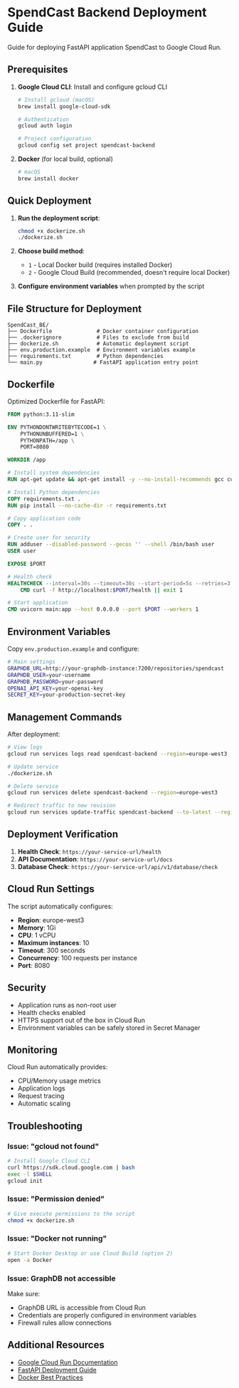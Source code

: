 # SpendCast Backend Deployment Guide

Guide for deploying FastAPI application SpendCast to Google Cloud Run.

## Prerequisites

1. **Google Cloud CLI**: Install and configure gcloud CLI

   ```bash
   # Install gcloud (macOS)
   brew install google-cloud-sdk

   # Authentication
   gcloud auth login

   # Project configuration
   gcloud config set project spendcast-backend
   ```

2. **Docker** (for local build, optional)
   ```bash
   # macOS
   brew install docker
   ```

## Quick Deployment

1. **Run the deployment script**:

   ```bash
   chmod +x dockerize.sh
   ./dockerize.sh
   ```

2. **Choose build method**:

   - `1` - Local Docker build (requires installed Docker)
   - `2` - Google Cloud Build (recommended, doesn't require local Docker)

3. **Configure environment variables** when prompted by the script

## File Structure for Deployment

```
SpendCast_BE/
├── Dockerfile              # Docker container configuration
├── .dockerignore           # Files to exclude from build
├── dockerize.sh            # Automatic deployment script
├── env.production.example  # Environment variables example
├── requirements.txt        # Python dependencies
└── main.py                # FastAPI application entry point
```

## Dockerfile

Optimized Dockerfile for FastAPI:

```dockerfile
FROM python:3.11-slim

ENV PYTHONDONTWRITEBYTECODE=1 \
    PYTHONUNBUFFERED=1 \
    PYTHONPATH=/app \
    PORT=8080

WORKDIR /app

# Install system dependencies
RUN apt-get update && apt-get install -y --no-install-recommends gcc curl

# Install Python dependencies
COPY requirements.txt .
RUN pip install --no-cache-dir -r requirements.txt

# Copy application code
COPY . .

# Create user for security
RUN adduser --disabled-password --gecos '' --shell /bin/bash user
USER user

EXPOSE $PORT

# Health check
HEALTHCHECK --interval=30s --timeout=30s --start-period=5s --retries=3 \
    CMD curl -f http://localhost:$PORT/health || exit 1

# Start application
CMD uvicorn main:app --host 0.0.0.0 --port $PORT --workers 1
```

## Environment Variables

Copy `env.production.example` and configure:

```bash
# Main settings
GRAPHDB_URL=http://your-graphdb-instance:7200/repositories/spendcast
GRAPHDB_USER=your-username
GRAPHDB_PASSWORD=your-password
OPENAI_API_KEY=your-openai-key
SECRET_KEY=your-production-secret-key
```

## Management Commands

After deployment:

```bash
# View logs
gcloud run services logs read spendcast-backend --region=europe-west3

# Update service
./dockerize.sh

# Delete service
gcloud run services delete spendcast-backend --region=europe-west3

# Redirect traffic to new revision
gcloud run services update-traffic spendcast-backend --to-latest --region=europe-west3
```

## Deployment Verification

1. **Health Check**: `https://your-service-url/health`
2. **API Documentation**: `https://your-service-url/docs`
3. **Database Check**: `https://your-service-url/api/v1/database/check`

## Cloud Run Settings

The script automatically configures:

- **Region**: europe-west3
- **Memory**: 1Gi
- **CPU**: 1 vCPU
- **Maximum instances**: 10
- **Timeout**: 300 seconds
- **Concurrency**: 100 requests per instance
- **Port**: 8080

## Security

- Application runs as non-root user
- Health checks enabled
- HTTPS support out of the box in Cloud Run
- Environment variables can be safely stored in Secret Manager

## Monitoring

Cloud Run automatically provides:

- CPU/Memory usage metrics
- Application logs
- Request tracing
- Automatic scaling

## Troubleshooting

### Issue: "gcloud not found"

```bash
# Install Google Cloud CLI
curl https://sdk.cloud.google.com | bash
exec -l $SHELL
gcloud init
```

### Issue: "Permission denied"

```bash
# Give execute permissions to the script
chmod +x dockerize.sh
```

### Issue: "Docker not running"

```bash
# Start Docker Desktop or use Cloud Build (option 2)
open -a Docker
```

### Issue: GraphDB not accessible

Make sure:

- GraphDB URL is accessible from Cloud Run
- Credentials are properly configured in environment variables
- Firewall rules allow connections

## Additional Resources

- [Google Cloud Run Documentation](https://cloud.google.com/run/docs)
- [FastAPI Deployment Guide](https://fastapi.tiangolo.com/deployment/docker/)
- [Docker Best Practices](https://docs.docker.com/develop/dev-best-practices/)
